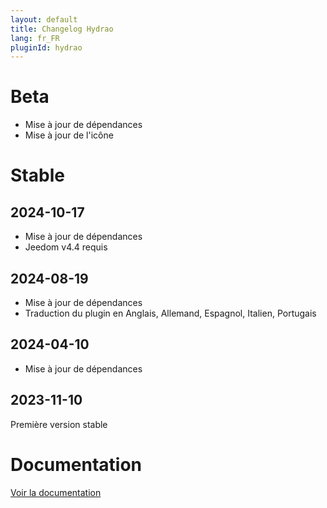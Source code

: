 ```yaml
---
layout: default
title: Changelog Hydrao
lang: fr_FR
pluginId: hydrao
---
```


# Beta

- Mise à jour de dépendances
- Mise à jour de l'icône

# Stable

## 2024-10-17

- Mise à jour de dépendances
- Jeedom v4.4 requis

## 2024-08-19

- Mise à jour de dépendances
- Traduction du plugin en Anglais, Allemand, Espagnol, Italien, Portugais

## 2024-04-10

- Mise à jour de dépendances

## 2023-11-10

Première version stable

# Documentation

[Voir la documentation]({{site.baseurl}}/{{page.pluginId}}/{{page.lang}})
